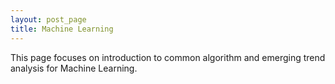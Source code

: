```yaml
---
layout: post_page
title: Machine Learning
---
```

This page focuses on introduction to common algorithm and emerging trend analysis for Machine Learning.